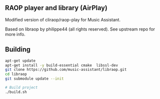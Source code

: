 ## RAOP player and library (AirPlay)

Modified version of cliraop/raop-play for Music Assistant.

Based on libraop by philippe44 (all rights reserved). See upstream repo for more info.

## Building

```sh
apt-get update
apt-get install -y build-essential cmake  libssl-dev
git clone https://github.com/music-assistant/libraop.git
cd libraop
git submodule update --init

# Build project
./build.sh

```

